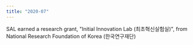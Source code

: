 ```yaml
---
title: "2020-07"
---
```


SAL earned a research grant, "Initial Innovation Lab (최초혁신실험실)", from National Research Foundation of Korea (한국연구재단)

